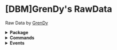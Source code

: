 # [DBM]GrenDy's RawData
Raw Data by [GrenDy](https://github.com/Gr3nDy)

<details><summary><b>Package</b></summary>
* [TokenMe](https://github.com/Gr3nDy/DBM-RawData/blob/master/Package/tokenme/help.md)
</details>

<details><summary><b>Commands</b></summary>

* [Userinfo](https://github.com/Gr3nDy/DBM-RawData/blob/master/Commands/userinfo/Help.md)
* [Purge](https://github.com/Gr3nDy/DBM-RawData/blob/master/Commands/purge/help.md)
* [Announce](https://github.com/Gr3nDy/DBM-RawData/blob/master/Commands/announce/Help.md)
* [Embed Builder](https://github.com/Gr3nDy/DBM-Embed-Builder)
</details>

<details><summary><b>Events</b></summary>

* `none`
</details>
